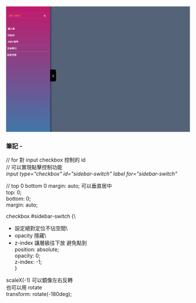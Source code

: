 ![圖文互動卡片](./L14.png "收合式側邊選單")

### 筆記 -
// for 對 input checkbox 控制的 id\
// 可以實現點擊控制功能\
  *input type="checkbox" id="sidebar-switch"*
  *label for="sidebar-switch"*

// top 0  bottom 0  margin: auto; 可以垂直居中\
  top: 0;\
  bottom: 0;\
  margin: auto;

checkbox #sidebar-switch {\
   * 設定絕對定位不佔空間\ 
   * opacity 隱藏\ 
   * z-index 讓層級往下放 避免點到\
  position: absolute;\
  opacity: 0;\
  z-index: -1;\
}

scaleX(-1) 可以鏡像左右反轉\
也可以用 rotate\
transform: rotate(-180deg);
